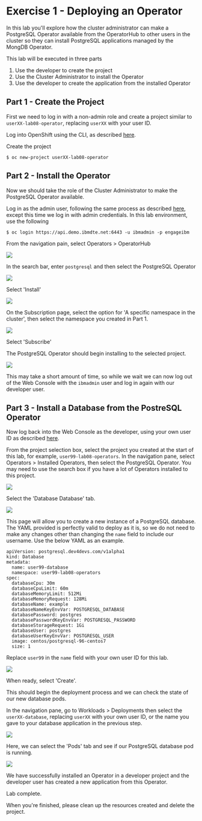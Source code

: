 # Exercise 1 - Deploying an Operator

In this lab you'll explore how the cluster administrator can make a PostgreSQL Operator available from the OperatorHub to other users in the cluster so they can install PostgreSQL applications managed by the MongDB Operator.

This lab will be executed in three parts

1. Use the developer to create the project
2. Use the Cluster Administrator to install the Operator
3. Use the developer to create the application from the installed Operator

## Part 1 - Create the Project

First we need to log in with a non-admin role and create a project similar to `userXX-lab08-operator`, replacing `userXX` with your user ID.

Log into OpenShift using the CLI, as described [here](../Getting-started/log-in-to-openshift.md).

Create the project

```
$ oc new-project userXX-lab08-operator
```

## Part 2 - Install the Operator

Now we should take the role of the Cluster Administrator to make the PostgreSQL Operator available.

Log in as the admin user, following the same process as described [here](../Getting-started/log-in-to-openshift.md), except this time we log in with admin credentials. In this lab environment, use the following

```
$ oc login https://api.demo.ibmdte.net:6443 -u ibmadmin -p engageibm
```

From the navigation pain, select Operators > OperatorHub

![](img/operator-hub-view.png)

In the search bar, enter `postgresql` and then select the PostgreSQL Operator

![](img/operator-hub-postgresql.png)

Select 'Install'

![](img/operator-hub-postgresql-install.png)

On the Subscription page, select the option for 'A specific namespace in the cluster', then select the namespace you created in Part 1.

![](img/postgresql-subs.png)

Select 'Subscribe'

The PostgreSQL Operator should begin installing to the selected project. 

![](img/postgresql-installed.png)

This may take a short amount of time, so while we wait we can now log out of the Web Console with the `ibmadmin` user and log in again with our developer user.

## Part 3 - Install a Database from the PostreSQL Operator

Now log back into the Web Console as the developer, using your own user ID as described [here](../Getting-started/log-in-to-openshift.md).

From the project selection box, select the project you created at the start of this lab, for example, `user99-lab08-operators`. In the navigation pane, select Operators > Installed Operators, then select the PostgreSQL Operator. You may need to use the search box if you have a lot of Operators installed to this project.

![](img/select-postgresql-operator.png)

Select the 'Database Database' tab.

![](img/select-database-database.png)

This page will allow you to create a new instance of a PostgreSQL database. The YAML provided is perfectly valid to deploy as it is, so we do not need to make any changes other than changing the `name` field to include our username. Use the below YAML as an example.

```
apiVersion: postgresql.dev4devs.com/v1alpha1
kind: Database
metadata:
  name: user99-database
  namespace: user99-lab08-operators
spec:
  databaseCpu: 30m
  databaseCpuLimit: 60m
  databaseMemoryLimit: 512Mi
  databaseMemoryRequest: 128Mi
  databaseName: example
  databaseNameKeyEnvVar: POSTGRESQL_DATABASE
  databasePassword: postgres
  databasePasswordKeyEnvVar: POSTGRESQL_PASSWORD
  databaseStorageRequest: 1Gi
  databaseUser: postgres
  databaseUserKeyEnvVar: POSTGRESQL_USER
  image: centos/postgresql-96-centos7
  size: 1
```

Replace `user99` in the `name` field with your own user ID for this lab.

![](img/create-database.png)

When ready, select 'Create'.

This should begin the deployment process and we can check the state of our new database pods.

In the navigation pane, go to Workloads > Deployments then select the `userXX-database`, replacing `userXX` with your own user ID, or the name you gave to your database application in the previous step.

![](img/select-deployment.png)

Here, we can select the 'Pods' tab and see if our PostgreSQL database pod is running.

![](img/postresql-pod-running.png)

We have successfully installed an Operator in a developer project and the developer user has created a new application from this Operator.

Lab complete.

When you're finished, please clean up the resources created and delete the project.